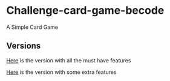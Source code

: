 # Challenge-card-game-becode
A Simple Card Game

## Versions

[Here](https://github.com/FrederickFranck/challenge-card-game-becode/tree/must-haves) is the version with all the must have features

[Here](https://github.com/FrederickFranck/challenge-card-game-becode/tree/nice-to-haves) is the version with some extra features